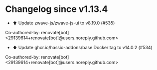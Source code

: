 # Changelog since v1.13.4
- ⬆️ Update zwave-js/zwave-js-ui to v8.19.0 (#535)

Co-authored-by: renovate[bot] <29139614+renovate[bot]@users.noreply.github.com> 
- ⬆️ Update ghcr.io/hassio-addons/base Docker tag to v14.0.2 (#534)

Co-authored-by: renovate[bot] <29139614+renovate[bot]@users.noreply.github.com> 
